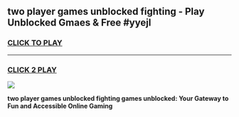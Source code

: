 
## two player games unblocked fighting - Play Unblocked Gmaes & Free #yyejl
<h3>
<a href="https://news.freeplayer.one?title=two_player_games_unblocked_fighting&ref=24F">CLICK TO PLAY</a></h3>
<hr>

<h3>
<a href="https://news.freeplayer.one?title=two_player_games_unblocked_fighting&ref=24F">CLICK 2 PLAY</a>
  
</h3>

<a href="https://news.freeplayer.one?title=two_player_games_unblocked_fighting&ref=24F/"><img src="https://clearcache.store/games.png"></a>


**two player games unblocked fighting games unblocked: Your Gateway to Fun and Accessible Online Gaming**
